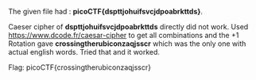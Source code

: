 The given file had : **picoCTF{dspttjohuifsvcjdpoabrkttds}**.


Caeser cipher of **dspttjohuifsvcjdpoabrkttds** directly did not work. 
Used https://www.dcode.fr/caesar-cipher to get all combinations and the +1 Rotation gave **crossingtherubiconzaqjsscr** which was the only one with actual english words. 
Tried that and it worked.

Flag: picoCTF{crossingtherubiconzaqjsscr}
